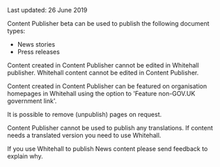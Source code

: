 <span class="govuk-hint">Last updated: 26 June 2019</span>

Content Publisher beta can be used to publish the following document types:

* News stories
* Press releases

Content created in Content Publisher cannot be edited in Whitehall publisher. Whitehall content cannot be edited in Content Publisher.

Content created in Content Publisher can be featured on organisation homepages in Whitehall using the option to 'Feature non-GOV.UK government link'.

It is possible to remove (unpublish) pages on request.

Content Publisher cannot be used to publish any translations. If content needs a translated version you need to use Whitehall.

If you use Whitehall to publish News content please send feedback to explain why.
